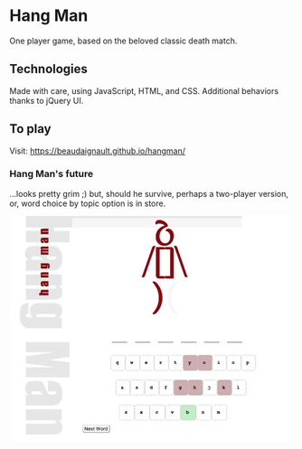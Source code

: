 # Hang Man 
One player game, based on the beloved classic death match.

## Technologies
Made with care, using JavaScript, HTML, and CSS. Additional behaviors thanks to jQuery UI.

## To play
Visit: <https://beaudaignault.github.io/hangman/>

### Hang Man's future 
...looks pretty grim ;) but, should he survive, perhaps a two-player version, or, word choice by topic option is in store.

![screen shot](img/screenshot.jpg)
